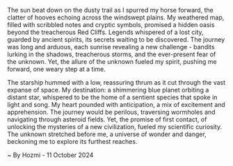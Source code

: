 
The sun beat down on the dusty trail as I spurred my horse forward, the clatter of hooves echoing across the windswept plains. My weathered map, filled with scribbled notes and cryptic symbols, promised a hidden oasis beyond the treacherous Red Cliffs. Legends whispered of a lost city, guarded by ancient spirits, its secrets waiting to be discovered. The journey was long and arduous, each sunrise revealing a new challenge - bandits lurking in the shadows, treacherous storms, and the ever-present fear of the unknown. Yet, the allure of the unknown fueled my spirit, pushing me forward, one weary step at a time.

The starship hummed with a low, reassuring thrum as it cut through the vast expanse of space. My destination: a shimmering blue planet orbiting a distant star, whispered to be the home of a sentient species that spoke in light and song. My heart pounded with anticipation, a mix of excitement and apprehension. The journey would be perilous, traversing wormholes and navigating through asteroid fields. Yet, the promise of first contact, of unlocking the mysteries of a new civilization, fueled my scientific curiosity. The unknown stretched before me, a universe of wonder and danger, beckoning me to explore its furthest reaches. 

~ By Hozmi - 11 October 2024
